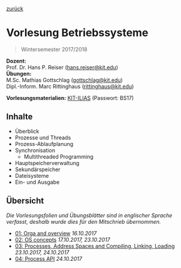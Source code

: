 [zurück](../README.md)

# Vorlesung Betriebssysteme

> Wintersemester 2017/2018

__Dozent:__  
Prof. Dr. Hans P. Reiser (<hans.reiser@kit.edu>)  
__Übungen:__  
M.Sc. Mathias Gottschlag (<gottschlag@kit.edu>)  
Dipl.-Inform. Marc Rittinghaus (<rittinghaus@kit.edu>)

__Vorlesungsmaterialien:__ [KIT-ILIAS](https://ilias.studium.kit.edu/ilias.php?ref_id=710820&cmd=frameset&cmdClass=ilrepositorygui&cmdNode=75&baseClass=ilrepositorygui) (Passwort: BS17)

## Inhalte

- Überblick
- Prozesse und Threads
- Prozess-Ablaufplanung
- Synchronisation
  - Multithreaded Programming
- Hauptspeicherverwaltung
- Sekundärspeicher
- Dateisysteme
- Ein- und Ausgabe

## Übersicht

_Die Vorlesungsfolien und Übungsblätter sind in englischer Sprache verfasst, deshalb wurde dies für den Mitschrieb übernommen._

- [01: Orga and overview](01-orga-and-overview.md) _16.10.2017_
- [02: OS concepts](02-os-concepts.md) _17.10.2017, 23.10.2017_
- [03: Processes, Address Spaces and Compiling, Linking, Loading](03-processes.md) _23.10.2017, 24.10.2017_
- [04: Process API](04-process-api.md) _24.10.2017_

